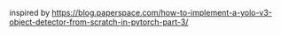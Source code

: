 inspired by https://blog.paperspace.com/how-to-implement-a-yolo-v3-object-detector-from-scratch-in-pytorch-part-3/